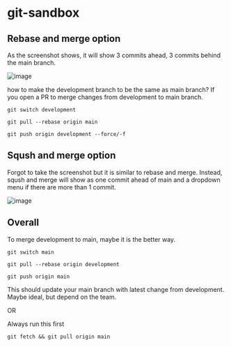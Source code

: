 # git-sandbox

## Rebase and merge option

As the screenshot shows, it will show 3 commits ahead, 3 commits behind the main branch.

![image](https://user-images.githubusercontent.com/35031228/195426245-f6be0597-c194-4ee2-a6f0-1c71ad72ef4f.png)

how to make the development branch to be the same as main branch? If you open a PR to merge changes from development to main branch.

```
git switch development

git pull --rebase origin main

git push origin development --force/-f
```

## Sqush and merge option

Forgot to take the screenshot but it is similar to rebase and merge. Instead, sqush and merge will show as one commit ahead of main and a dropdown menu if there are more than 1 commit.

![image](https://user-images.githubusercontent.com/35031228/195432673-bff2c015-c684-4213-819f-5313b845c4ec.png)


## Overall

To merge development to main, maybe it is the better way.

```
git switch main

git pull --rebase origin development

git push origin main
```

This should update your main branch with latest change from development. Maybe ideal, but depend on the team.

OR

Always run this first

``` 
git fetch && git pull origin main
```

```
```